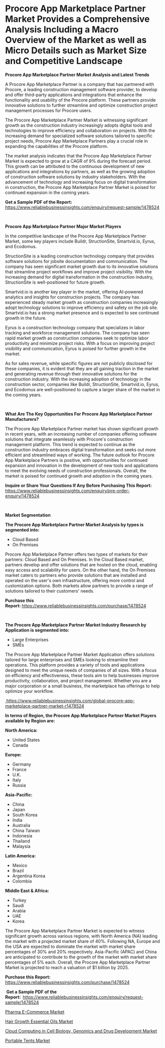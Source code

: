 <p><h1>Procore App Marketplace Partner Market Provides a Comprehensive Analysis Including a Macro Overview of the Market as well as Micro Details such as Market Size and Competitive Landscape</h1></p><p><strong>Procore App Marketplace Partner Market Analysis and Latest Trends</strong></p>
<p><p>A Procore App Marketplace Partner is a company that has partnered with Procore, a leading construction management software provider, to develop and offer third-party applications and integrations that enhance the functionality and usability of the Procore platform. These partners provide innovative solutions to further streamline and optimize construction project management processes for Procore users.</p><p>The Procore App Marketplace Partner Market is witnessing significant growth as the construction industry increasingly adopts digital tools and technologies to improve efficiency and collaboration on projects. With the increasing demand for specialized software solutions tailored to specific project needs, Procore App Marketplace Partners play a crucial role in expanding the capabilities of the Procore platform.</p><p>The market analysis indicates that the Procore App Marketplace Partner Market is expected to grow at a CAGR of 9% during the forecast period. This growth can be attributed to the continuous development of new applications and integrations by partners, as well as the growing adoption of construction software solutions by industry stakeholders. With the advancement of technology and increasing focus on digital transformation in construction, the Procore App Marketplace Partner Market is poised for continued expansion in the coming years.</p></p>
<p><strong>Get a Sample PDF of the Report:&nbsp;</strong> <a href="https://www.reliablebusinessinsights.com/enquiry/request-sample/1478524">https://www.reliablebusinessinsights.com/enquiry/request-sample/1478524</a></p>
<p>&nbsp;</p>
<p><strong>Procore App Marketplace Partner Major Market Players</strong></p>
<p><p>In the competitive landscape of the Procore App Marketplace Partner Market, some key players include Buildr, StructionSite, Smartvid.io, Eyrus, and Ecodomus. </p><p>StructionSite is a leading construction technology company that provides software solutions for jobsite documentation and communication. The company has seen significant market growth due to its innovative solutions that streamline project workflows and improve project visibility. With the increasing demand for digital transformation in the construction industry, StructionSite is well-positioned for future growth.</p><p>Smartvid.io is another key player in the market, offering AI-powered analytics and insights for construction projects. The company has experienced steady market growth as construction companies increasingly adopt technology solutions to improve efficiency and safety on the job site. Smartvid.io has a strong market presence and is expected to see continued growth in the future.</p><p>Eyrus is a construction technology company that specializes in labor tracking and workforce management solutions. The company has seen rapid market growth as construction companies seek to optimize labor productivity and minimize project risks. With a focus on improving project visibility and communication, Eyrus is poised for further growth in the market.</p><p>As for sales revenue, while specific figures are not publicly disclosed for these companies, it is evident that they are all gaining traction in the market and generating revenue through their innovative solutions for the construction industry. With the increasing adoption of technology in the construction sector, companies like Buildr, StructionSite, Smartvid.io, Eyrus, and Ecodomus are well-positioned to capture a larger share of the market in the coming years.</p></p>
<p>&nbsp;</p>
<p><strong>What Are The Key Opportunities For Procore App Marketplace Partner Manufacturers?</strong></p>
<p><p>The Procore App Marketplace Partner market has shown significant growth in recent years, with an increasing number of companies offering software solutions that integrate seamlessly with Procore's construction management platform. This trend is expected to continue as the construction industry embraces digital transformation and seeks out more efficient and streamlined ways of working. The future outlook for Procore App Marketplace Partners is positive, with opportunities for continued expansion and innovation in the development of new tools and applications to meet the evolving needs of construction professionals. Overall, the market is poised for continued growth and adoption in the coming years.</p></p>
<p><strong>Inquire or Share Your Questions If Any Before Purchasing This Report:</strong> <a href="https://www.reliablebusinessinsights.com/enquiry/pre-order-enquiry/1478524">https://www.reliablebusinessinsights.com/enquiry/pre-order-enquiry/1478524</a></p>
<p>&nbsp;</p>
<p><strong>Market Segmentation</strong></p>
<p><strong>The Procore App Marketplace Partner Market Analysis by types is segmented into:</strong></p>
<p><ul><li>Cloud Based</li><li>On Premises</li></ul></p>
<p><p>Procore App Marketplace Partner offers two types of markets for their partners: Cloud Based and On Premises. In the Cloud Based market, partners develop and offer solutions that are hosted on the cloud, enabling easy access and scalability for users. On the other hand, the On Premises market caters to partners who provide solutions that are installed and operated on the user's own infrastructure, offering more control and customization options. Both markets allow partners to provide a range of solutions tailored to their customers' needs.</p></p>
<p><strong>Purchase this Report:&nbsp;</strong><a href="https://www.reliablebusinessinsights.com/purchase/1478524">https://www.reliablebusinessinsights.com/purchase/1478524</a></p>
<p>&nbsp;</p>
<p><strong>The Procore App Marketplace Partner Market Industry Research by Application is segmented into:</strong></p>
<p><ul><li>Large Enterprises</li><li>SMEs</li></ul></p>
<p><p>The Procore App Marketplace Partner Market Application offers solutions tailored for large enterprises and SMEs looking to streamline their operations. This platform provides a variety of tools and applications designed to meet the unique needs of companies of all sizes. With a focus on efficiency and effectiveness, these tools aim to help businesses improve productivity, collaboration, and project management. Whether you are a major corporation or a small business, the marketplace has offerings to help optimize your workflow.</p></p>
<p><a href="https://www.reliablebusinessinsights.com/global-procore-app-marketplace-partner-market-r1478524">&nbsp;https://www.reliablebusinessinsights.com/global-procore-app-marketplace-partner-market-r1478524</a></p>
<p><strong>In terms of Region, the Procore App Marketplace Partner Market Players available by Region are:</strong></p>
<p>
    <p> <strong> North America: </strong>
        <ul>
            <li>United States</li>
            <li>Canada</li>
        </ul>
        </p> 
    <p> <strong> Europe: </strong>
        <ul>
            <li>Germany</li>
            <li>France</li>
            <li>U.K.</li>
            <li>Italy</li>
            <li>Russia</li>
        </ul>
        </p> 
    <p> <strong> Asia-Pacific: </strong>
        <ul>
            <li>China</li>
            <li>Japan</li>
            <li>South Korea</li>
            <li>India</li>
            <li>Australia</li>
            <li>China Taiwan</li>
            <li>Indonesia</li>
            <li>Thailand</li>
            <li>Malaysia</li>
        </ul>
        </p> 
    <p> <strong> Latin America: </strong>
        <ul>
            <li>Mexico</li>
            <li>Brazil</li>
            <li>Argentina Korea</li>
            <li>Colombia</li>
        </ul>
        </p> 
    <p> <strong> Middle East & Africa: </strong>
        <ul>
            <li>Turkey</li>
            <li>Saudi</li>
            <li>Arabia</li>
            <li>UAE</li>
            <li>Korea</li>
        </ul>
    </p>
    </p>
<p><p>The Procore App Marketplace Partner Market is expected to witness significant growth across various regions, with North America (NA) leading the market with a projected market share of 40%. Following NA, Europe and the USA are expected to dominate the market with market share percentages of 30% and 20% respectively. Asia-Pacific (APAC) and China are anticipated to contribute to the growth of the market with market share percentages of 5% each. Overall, the Procore App Marketplace Partner Market is projected to reach a valuation of $1 billion by 2025.</p></p>
<p><strong>Purchase this Report: </strong><a href="https://www.reliablebusinessinsights.com/purchase/1478524">https://www.reliablebusinessinsights.com/purchase/1478524</a></p>
<p>&nbsp;<strong>Get a Sample PDF of the Report:&nbsp;&nbsp;</strong><a href="https://www.reliablebusinessinsights.com/enquiry/request-sample/1478524">https://www.reliablebusinessinsights.com/enquiry/request-sample/1478524</a></p>
<p><strong></strong></p>
<p><p><a href="https://github.com/dylanObrien626/Market-Research-Report-List-1/blob/main/pharma-e-commerce-market.md">Pharma E-Commerce Market</a></p><p><a href="https://medium.com/@penurundingin_24290/hair-growth-essential-oils-market-share-size-trends-industry-analysis-report-by-application-12b0ef91476a">Hair Growth Essential Oils Market</a></p><p><a href="https://github.com/MaryamSipes/Market-Research-Report-List-1/blob/main/cloud-computing-in-cell-biology-genomics-and-drug-development-market.md">Cloud Computing in Cell Biology, Genomics and Drug Development Market</a></p><p><a href="https://medium.com/@mdalsohelmia44/global-portable-tents-industry-research-report-competitive-landscape-market-size-regional-status-4197f877934b">Portable Tents Market</a></p></p>